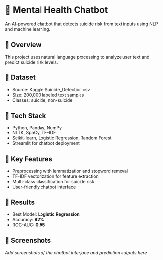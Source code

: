# 🧠 Mental Health Chatbot

An AI-powered chatbot that detects suicide risk from text inputs using NLP and machine learning.

## 🔹 Overview
This project uses natural language processing to analyze user text and predict suicide risk levels.

## 🔹 Dataset
- Source: Kaggle Suicide_Detection.csv
- Size: 200,000 labeled text samples
- Classes: suicide, non-suicide

## 🔹 Tech Stack
- Python, Pandas, NumPy
- NLTK, SpaCy, TF-IDF
- Scikit-learn, Logistic Regression, Random Forest
- Streamlit for chatbot deployment

## 🔹 Key Features
- Preprocessing with lemmatization and stopword removal
- TF-IDF vectorization for feature extraction
- Multi-class classification for suicide risk
- User-friendly chatbot interface

## 🔹 Results
- Best Model: **Logistic Regression**
- Accuracy: **92%**
- ROC-AUC: **0.95**


## 🔹 Screenshots
_Add screenshots of the chatbot interface and prediction outputs here_
